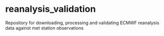 # reanalysis_validation
Repository for downloading, processing and validating ECMWF reanalysis data against met station observations
